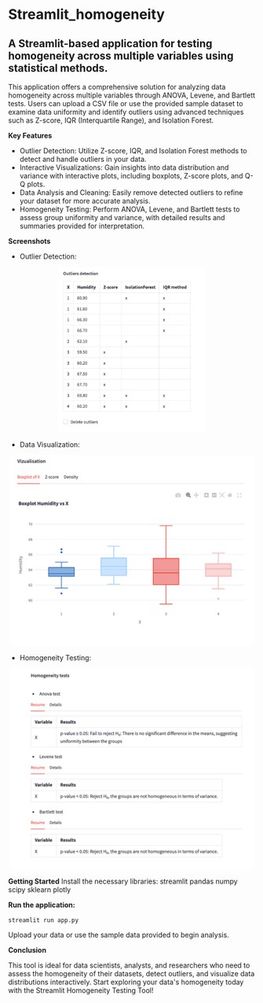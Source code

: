 # Streamlit_homogeneity
## A Streamlit-based application for testing homogeneity across multiple variables using statistical methods.

This application offers a comprehensive solution for analyzing data homogeneity across multiple variables through ANOVA, Levene, and Bartlett tests. Users can upload a CSV file or use the provided sample dataset to examine data uniformity and identify outliers using advanced techniques such as Z-score, IQR (Interquartile Range), and Isolation Forest.

**Key Features**

 - Outlier Detection: Utilize Z-score, IQR, and Isolation Forest methods to detect and handle outliers in your data.
 - Interactive Visualizations: Gain insights into data distribution and variance with interactive plots, including boxplots, Z-score plots, and Q-Q plots.
 - Data Analysis and Cleaning: Easily remove detected outliers to refine your dataset for more accurate analysis.
 - Homogeneity Testing: Perform ANOVA, Levene, and Bartlett tests to assess group uniformity and variance, with detailed results and summaries provided for interpretation.

**Screenshots**

 - Outlier Detection:

<p align="center"> <img src="Screenshot 2024-09-03 at 06.52.16.png" width="300"> </p>

 - Data Visualization:

<p align="center"> <img src="Screenshot 2024-09-03 at 06.52.37.png" width="500"> </p>

 - Homogeneity Testing:

<p align="center"> <img src="Screenshot 2024-09-03 at 06.52.46.png" width="500"> </p>

**Getting Started**
Install the necessary libraries:
    streamlit
    pandas
    numpy
    scipy
    sklearn
    plotly

**Run the application:**
```
streamlit run app.py
```

Upload your data or use the sample data provided to begin analysis.

**Conclusion**

This tool is ideal for data scientists, analysts, and researchers who need to assess the homogeneity of their datasets, detect outliers, and visualize data distributions interactively. Start exploring your data's homogeneity today with the Streamlit Homogeneity Testing Tool!
